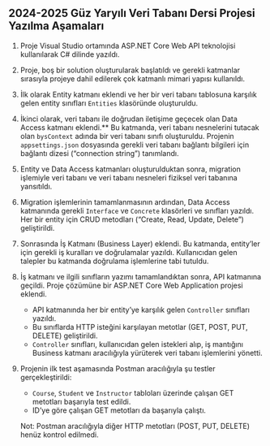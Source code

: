 ## 2024-2025 Güz Yaryılı Veri Tabanı Dersi Projesi Yazılma Aşamaları

1. Proje Visual Studio ortamında ASP.NET Core Web API teknolojisi kullanılarak C# dilinde yazıldı.

2. Proje, boş bir solution oluşturularak başlatıldı ve gerekli katmanlar sırasıyla projeye dahil edilerek çok katmanlı mimari yapısı kullanıldı.

3. İlk olarak Entity katmanı eklendi ve her bir veri tabanı tablosuna karşılık gelen entity sınıfları `Entities` klasöründe oluşturuldu.

4. İkinci olarak, veri tabanı ile doğrudan iletişime geçecek olan Data Access katmanı eklendi.** Bu katmanda, veri tabanı nesnelerini tutacak olan `bysContext` adında bir veri tabanı sınıfı oluşturuldu. Projenin `appsettings.json` dosyasında gerekli veri tabanı bağlantı bilgileri için bağlantı dizesi (“connection string”) tanımlandı.

5. Entity ve Data Access katmanları oluşturulduktan sonra, migration işlemiyle veri tabanı ve veri tabanı nesneleri fiziksel veri tabanına yansıtıldı.

6. Migration işlemlerinin tamamlanmasının ardından, Data Access katmanında gerekli `Interface` ve `Concrete` klasörleri ve sınıfları yazıldı. Her bir entity için CRUD metodları (“Create, Read, Update, Delete”) geliştirildi.

7. Sonrasında İş Katmanı (Business Layer) eklendi. Bu katmanda, entity’ler için gerekli iş kuralları ve doğrulamalar yazıldı. Kullanıcıdan gelen talepler bu katmanda doğrulama işlemlerine tabi tutuldu.

8. İş katmanı ve ilgili sınıfların yazımı tamamlandıktan sonra, API katmanına geçildi. Proje çözümüne bir ASP.NET Core Web Application projesi eklendi.
   - API katmanında her bir entity’ye karşılık gelen `Controller` sınıfları yazıldı.
   - Bu sınıflarda HTTP isteğini karşılayan metotlar (GET, POST, PUT, DELETE) geliştirildi.
   - `Controller` sınıfları, kullanıcıdan gelen istekleri alıp, iş mantığını Business katmanı aracılığıyla yürüterek veri tabanı işlemlerini yönetti.

9. Projenin ilk test aşamasında Postman aracılığıyla şu testler gerçekleştirildi:
   - `Course`, `Student` ve `Instructor` tabloları üzerinde çalışan GET metotları başarıyla test edildi.
   - ID’ye göre çalışan GET metotları da başarıyla çalıştı.

   Not: Postman aracılığıyla diğer HTTP metotları (POST, PUT, DELETE) henüz kontrol edilmedi.





